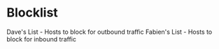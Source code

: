 # Blocklist

Dave's List - Hosts to block for outbound traffic
Fabien's List - Hosts to block for inbound traffic
